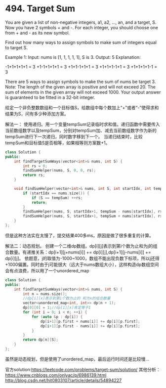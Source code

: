 # 494. Target Sum
You are given a list of non-negative integers, a1, a2, ..., an, and a target, S. Now you have 2 symbols + and -. For each integer, you should choose one from + and - as its new symbol.

Find out how many ways to assign symbols to make sum of integers equal to target S.

Example 1:
Input: nums is [1, 1, 1, 1, 1], S is 3. 
Output: 5
Explanation: 

-1+1+1+1+1 = 3
+1-1+1+1+1 = 3
+1+1-1+1+1 = 3
+1+1+1-1+1 = 3
+1+1+1+1-1 = 3

There are 5 ways to assign symbols to make the sum of nums be target 3.
Note:
The length of the given array is positive and will not exceed 20.
The sum of elements in the given array will not exceed 1000.
Your output answer is guaranteed to be fitted in a 32-bit integer.

给定一个非负整数数组和一个目标值S，给数组中每个数加上“+”或者“-”使得求和结果为S，问有多少种添加方案。


解法一：
使用递归。用一个变量tempSum记录临时求和值。递归函数中需要传入当前数组数字以及tempSum，分别对tempSum加、减去当前数组数字作为新的tempSum进行下一次递归，同时数字移到下一个。
当递归结束时，比较tempSum和目标值S是否相等，如果相等则方案数+1。
```cpp
class Solution {
public:
    int findTargetSumWays(vector<int>& nums, int S) {
        int rs = 0;
        findSumHelper(nums, S, 0, 0, rs);
        return rs;
    }

    void findSumHelper(vector<int>& nums, int S, int startIdx, int tempSum, int &rs) {
        if (startIdx == nums.size()) {
            if (S == tempSum) ++rs;
            return;
        }
        findSumHelper(nums, S, startIdx+1, tempSum - nums[startIdx], rs);
        findSumHelper(nums, S, startIdx+1, tempSum + nums[startIdx], rs);
    }
};
```
但是这种方法实在太慢了，提交结果400多ms，原因是做了很多重复的计算。

解法二：动态规划。
创建一个二维dp数组。dp[i][j]表示到第i个数为止和为j的组合数量。有递推关系：dp[i+1][j+nums[i]] += dp[i][j],dp[i+1][j-nums[i]] += dp[i][j]。
依题意，j的取值为-1000~1000，数组不能出现负数下标项，所以j还得+1000偏置。同时由于j可能很大（远大于nums数组大小），这样构造dp数组空间会有点浪费，所以用了一个unordered_map
```cpp
class Solution {
public:
    int findTargetSumWays(vector<int>& nums, int S) {
        int n = nums.size();
        //dp[i][x]表示到第i个数为止的 和为x的组合数量
        vector<unordered_map<int, int>> dp(n + 1);
        dp[0][0] = 1;//dp[1][x]肯定等于1
        for (int i = 0; i < n; ++i) {
            for (auto &p : dp[i]) {
                dp[i+1][p.first + nums[i]] += dp[i][p.first];
                dp[i+1][p.first - nums[i]] += dp[i][p.first];
            }
        }
        return dp[n][S];
    }
};
```
虽然是动态规划，但是使用了unordered_map，最后运行时间还是比较慢...

官方solution:https://leetcode.com/problems/target-sum/solution/
其他分析：https://www.cnblogs.com/onlyac/p/6986139.html
http://blog.csdn.net/hit0803107/article/details/54894227
